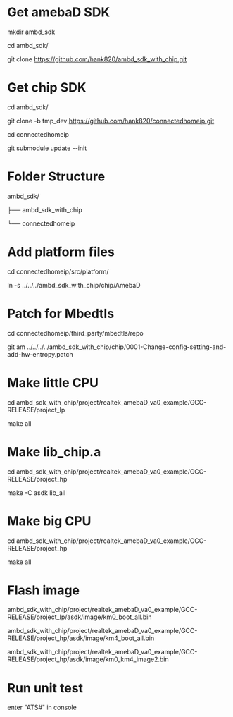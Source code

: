 # Get amebaD SDK
mkdir ambd_sdk

cd ambd_sdk/

git clone https://github.com/hank820/ambd_sdk_with_chip.git

# Get chip SDK
cd ambd_sdk/

git clone -b tmp_dev https://github.com/hank820/connectedhomeip.git

cd connectedhomeip

git submodule update --init

# Folder Structure
ambd_sdk/

├── ambd_sdk_with_chip

└── connectedhomeip

# Add platform files
cd connectedhomeip/src/platform/

ln -s ../../../ambd_sdk_with_chip/chip/AmebaD

# Patch for Mbedtls
cd connectedhomeip/third_party/mbedtls/repo

git am ../../../../ambd_sdk_with_chip/chip/0001-Change-config-setting-and-add-hw-entropy.patch

# Make little CPU
cd ambd_sdk_with_chip/project/realtek_amebaD_va0_example/GCC-RELEASE/project_lp

make all

# Make lib_chip.a
cd ambd_sdk_with_chip/project/realtek_amebaD_va0_example/GCC-RELEASE/project_hp

make -C asdk lib_all

# Make big CPU
cd ambd_sdk_with_chip/project/realtek_amebaD_va0_example/GCC-RELEASE/project_hp

make all

# Flash image
ambd_sdk_with_chip/project/realtek_amebaD_va0_example/GCC-RELEASE/project_lp/asdk/image/km0_boot_all.bin

ambd_sdk_with_chip/project/realtek_amebaD_va0_example/GCC-RELEASE/project_hp/asdk/image/km4_boot_all.bin

ambd_sdk_with_chip/project/realtek_amebaD_va0_example/GCC-RELEASE/project_hp/asdk/image/km0_km4_image2.bin

# Run unit test
enter "ATS#" in console
